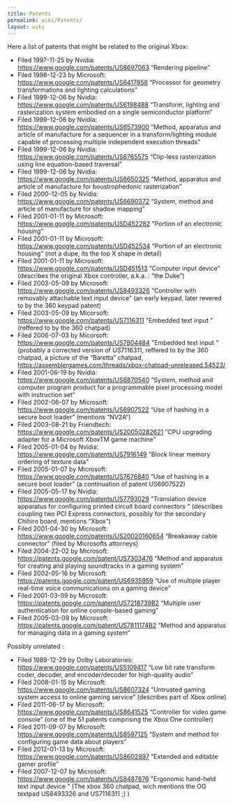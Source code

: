 ```yaml
---
title: Patents
permalink: wiki/Patents/
layout: wiki
---
```


Here a list of patents that might be related to the original Xbox:

-   Filed 1997-11-25 by Nvidia:
    <https://www.google.com/patents/US6697063> “Rendering pipeline”
-   Filed 1998-12-23 by Microsoft:
    <https://www.google.com/patents/US6417858> “Processor for geometry
    transformations and lighting calculations”
-   Filed 1999-12-06 by Nvidia:
    <https://www.google.com/patents/US6198488> “Transform, lighting and
    rasterization system embodied on a single semiconductor platform”
-   Filed 1999-12-06 by Nvidia:
    <https://www.google.com/patents/US6573900> “Method, apparatus and
    article of manufacture for a sequencer in a transform/lighting
    module capable of processing multiple independent execution threads”
-   Filed 1999-12-06 by Nvidia:
    <https://www.google.com/patents/US6765575> “Clip-less rasterization
    using line equation-based traversal”
-   Filed 1999-12-06 by Nvidia:
    <https://www.google.com/patents/US6650325> “Method, apparatus and
    article of manufacture for boustrophedonic rasterization”
-   Filed 2000-12-05 by Nvidia:
    <https://www.google.com/patents/US6690372> “System, method and
    article of manufacture for shadow mapping”
-   Filed 2001-01-11 by Microsoft:
    <https://www.google.com/patents/USD452282> “Portion of an electronic
    housing”
-   Filed 2001-01-11 by Microsoft:
    <https://www.google.com/patents/USD452534> “Portion of an electronic
    housing” (not a dupe, its the top X shape in detail)
-   Filed 2001-01-11 by Microsoft:
    <https://www.google.com/patents/USD451513> “Computer input device”
    (describes the original Xbox controller, a.k.a. : “the Duke”)
-   Filed 2003-05-09 by Microsoft:
    <https://www.google.com/patents/US8493326> “Controller with
    removably attachable text input device” (an early keypad, later
    revered to by the 360 keypad patent)
-   Filed 2003-05-09 by Micorsoft:
    <https://www.google.com/patents/US7116311> "Embedded text input "
    (reffered to by the 360 chatpad)
-   Filed 2006-07-03 by Micorsoft:
    <https://www.google.com/patents/US7804484> "Embedded text input "
    (probably a corrected version of US7116311, reffered to by the 360
    chatpad, a picture of the “Baretta” chatpad,
    <https://assemblergames.com/threads/xbox-chatpad-unreleased.54523/>
-   Filed 2001-06-19 by Nvidia:
    <https://www.google.com/patents/US6870540> “System, method and
    computer program product for a programmable pixel processing model
    with instruction set”
-   Filed 2002-06-07 by Microsoft:
    <https://www.google.com/patents/US6907522> “Use of hashing in a
    secure boot loader” (mentions “NV2A”)
-   Filed 2003-08-21 by Friendtech:
    <https://www.google.com/patents/US20050282621> “CPU upgrading
    adapter for a Microsoft XboxTM game machine”
-   Filed 2005-01-04 by Nvidia:
    <https://www.google.com/patents/US7916149> “Block linear memory
    ordering of texture data”
-   Filed 2005-01-07 by Microsoft:
    <https://www.google.com/patents/US7676840> “Use of hashing in a
    secure boot loader” (a continuation of patent US6907522)
-   Filed 2005-05-17 by Nvidia:
    <https://www.google.com/patents/US7793029> "Translation device
    apparatus for configuring printed circuit board connectors "
    (describes coupling two PCI Express connectors, possibly for the
    secondary Chihiro board, mentions “Xbox”)
-   Filed 2001-04-30 by Microsoft:
    <https://www.google.com/patents/US20020160654> “Breakaway cable
    connector” (filed by Microsofts attorneys)
-   Filed 2004-22-02 by Microsoft:
    <https://patents.google.com/patent/US7303476> “Method and apparatus
    for creating and playing soundtracks in a gaming system”
-   Filed 2002-05-16 by Microsoft:
    <https://patents.google.com/patent/US6935959> “Use of multiple
    player real-time voice communications on a gaming device”
-   Filed 2001-03-09 by Microsoft:
    <https://patents.google.com/patent/US7218739B2> “Multiple user
    authentication for online console-based gaming”
-   Filed 2005-03-09 by Microsoft:
    <https://patents.google.com/patent/US7811174B2> “Method and
    apparatus for managing data in a gaming system”

Possibly unrelated :

-   Filed 1989-12-29 by Dolby Laboratories:
    <https://www.google.com/patents/US5109417> “Low bit rate transform
    coder, decoder, and encoder/decoder for high-quality audio”
-   Filed 2008-01-15 by Microsoft:
    <https://www.google.com/patents/US8607324> “Untrusted gaming system
    access to online gaming service” (describes part of Xbox online)
-   Filed 2011-06-17 by Microsoft:
    <https://www.google.com/patents/US8641525> “Controller for video
    game console” (one of the 51 patents comprising the Xbox One
    controller)
-   Filed 2011-09-07 by Microsoft:
    <https://www.google.com/patents/US8597125> “System and method for
    configuring game data about players”
-   Filed 2012-01-13 by Microsoft:
    <https://www.google.com/patents/US8602897> “Extended and editable
    gamer profile”
-   Filed 2007-12-07 by Microsoft:
    <https://www.google.com/patents/US8487876> "Ergonomic hand-held text
    input device " (The xbox 360 chatpad, wich mentions the OG textpad
    US8493326 and US7116311 ;) )

